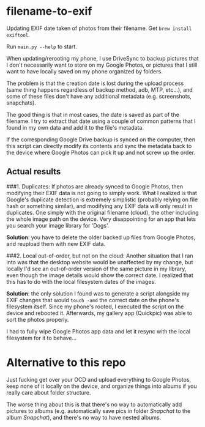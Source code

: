 # filename-to-exif
Updating EXIF date taken of photos from their filename. Get `brew install exiftool`.

Run `main.py --help` to start.

When updating/rerooting my phone, I use DriveSync to backup pictures that I don't necessarily want to store on my Google Photos, or pictures that I still want to have locally saved on my phone organized by folders.

The problem is that the creation date is lost during the upload process (same thing happens regardless of backup method, adb, MTP, etc...), and some of these files don't have any additional metadata (e.g. screenshots, snapchats).

The good thing is that in most cases, the date is saved as part of the filename. I try to extract that date using a couple of common patterns that I found in my own data and add it to the file's metadata.

If the corresponding Google Drive backup is synced on the computer, then this script can directly modify its contents and sync the metadata back to the device where Google Photos can pick it up and not screw up the order.

## Actual results
###1. Duplicates:
If photos are already synced to Google Photos, then modifying their EXIF data is not going to simply work. What I realized is that Google's duplicate detection is extremely simplistic (probably relying on file hash or something similar), and modifying any EXIF data will only result in duplicates. One simply with the original filename (cloud), the other including the whole image path on the device. Very disappointing for an app that lets you search your image library for 'Dogs'.

**Solution**: you have to delete the older backed up files from Google Photos, and reupload them with new EXIF data. 

###2. Local out-of-order, but not on the cloud:
Another situation that I ran into was that the desktop website would be unaffected by my change, but locally I'd see an out-of-order version of the same picture in my library, even though the image details would show the correct date. I realized that this has to do with the local filesystem dates of the images. 

**Solution**: the only solution I found was to generate a script alongside my EXIF changes that would `touch -amd` the correct date on the phone's filesystem itself. Since my phone's rooted, I executed the script on the device and rebooted it. Afterwards, my gallery app (Quickpic) was able to sort the photos properly.

I had to fully wipe Google Photos app data and let it resync with the local filesystem for it to behave...

# Alternative to this repo
Just fucking get over your OCD and upload everything to Google Photos, keep none of it locally on the device, and organize things into albums if you really care about folder structure.

The worse thing about this is that there's no way to automatically add pictures to albums (e.g. automatically save pics in folder *Snapchat* to the album *Snapchat*), and there's no way to have nested albums.

